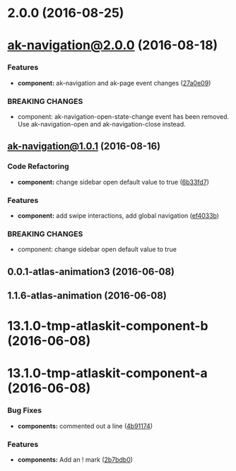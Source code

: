 <a name="2.0.0"></a>
# 2.0.0 (2016-08-25)



<a name="ak-navigation@2.0.0"></a>
# ak-navigation@2.0.0 (2016-08-18)


### Features

* **component:** ak-navigation and ak-page event changes ([27a0e09](https://bitbucket.org/atlassian/atlaskit/commits/27a0e09))


### BREAKING CHANGES

* component: ak-navigation-open-state-change event has been removed. Use ak-navigation-open and
ak-navigation-close instead.



<a name="ak-navigation@1.0.1"></a>
## ak-navigation@1.0.1 (2016-08-16)


### Code Refactoring

* **component:** change sidebar open default value to true ([6b33fd7](https://bitbucket.org/atlassian/atlaskit/commits/6b33fd7))


### Features

* **component:** add swipe interactions, add global navigation ([ef4033b](https://bitbucket.org/atlassian/atlaskit/commits/ef4033b))


### BREAKING CHANGES

* component: change sidebar open default value to true



<a name="0.0.1-atlas-animation3"></a>
## 0.0.1-atlas-animation3 (2016-06-08)



<a name="1.1.6-atlas-animation"></a>
## 1.1.6-atlas-animation (2016-06-08)



<a name="13.1.0-tmp-atlaskit-component-b"></a>
# 13.1.0-tmp-atlaskit-component-b (2016-06-08)



<a name="13.1.0-tmp-atlaskit-component-a"></a>
# 13.1.0-tmp-atlaskit-component-a (2016-06-08)


### Bug Fixes

* **components:** commented out a line ([4b91174](https://bitbucket.org/atlassian/atlaskit/commits/4b91174))


### Features

* **components:** Add an ! mark ([2b7bdb0](https://bitbucket.org/atlassian/atlaskit/commits/2b7bdb0))



